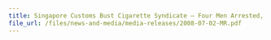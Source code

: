 ```yaml
---
title: Singapore Customs Bust Cigarette Syndicate – Four Men Arrested, Two Illicit Stores Raided and 34,910 Packets of Duty-unpaid Cigarettes Seized
file_url: /files/news-and-media/media-releases/2008-07-02-MR.pdf
---
```

